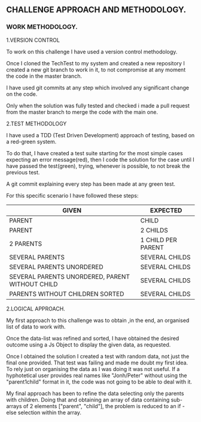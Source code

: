 ## CHALLENGE APPROACH AND METHODOLOGY. 

### WORK METHODOLOGY.

1.VERSION CONTROL

To work on this challenge I have used a version control methodology.

Once I cloned the TechTest to my system and created a new repository I created a new git branch to work in it, to not compromise at any moment the code in the master branch.

I have used git commits at any step which involved any significant change on the code.

Only when the solution was fully tested and checked i made a pull request from the master branch to merge the code with the main one.

2.TEST METHODOLOGY 

I have used a TDD (Test Driven Development) approach of testing, based on a red-green system.

To do that, I have created a test suite starting for the most simple cases expecting an error message(red), then I code the solution for the case until I have passed the test(green), trying, whenever is possible, to not break the previous test. 

A git commit explaining every step has been made at any green test.

For this specific scenario I have followed these steps:

GIVEN | EXPECTED
-- | --
PARENT | CHILD
PARENT | 2 CHILDS
2 PARENTS | 1 CHILD PER PARENT 
SEVERAL PARENTS | SEVERAL CHILDS
SEVERAL PARENTS UNORDERED | SEVERAL CHILDS
SEVERAL PARENTS UNORDERED, PARENT WITHOUT CHILD| SEVERAL CHILDS
PARENTS WITHOUT CHILDREN SORTED | SEVERAL CHILDS

2.LOGICAL APPROACH.

My first approach to this challenge was to obtain ,in the end, an organised list of data to work with.

Once the data-list was refined and sorted, I have obtained the desired outcome using a Js Object to display the given data, as requested.

Once I obtained the solution I created a test with random data, not just the final one provided. That test was failing and made me doubt  my first idea. To rely just on organising the data as I was doing it was not useful. If a hyphotetical user provides real names like "Jonh/Peter" without using the "parent1child" format in it, the code was not going to be able to deal with it.

My final approach has been to refine the data selecting only the parents with children. Doing that and obtaining an array of data containing sub-arrays of 2 elements ["parent", "child"],  the problem is reduced to an if - else selection within the array.
